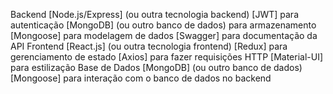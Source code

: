 Backend
[Node.js/Express] (ou outra tecnologia backend)
[JWT] para autenticação
[MongoDB] (ou outro banco de dados) para armazenamento
[Mongoose] para modelagem de dados
[Swagger] para documentação da API
Frontend
[React.js] (ou outra tecnologia frontend)
[Redux] para gerenciamento de estado
[Axios] para fazer requisições HTTP
[Material-UI] para estilização
Base de Dados
[MongoDB] (ou outro banco de dados)
[Mongoose] para interação com o banco de dados no backend
